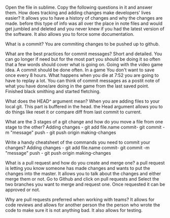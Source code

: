 Open the file in sublime. Copy the following questions in it and answer them.
How does tracking and adding changes make developers' lives easier?
It allows you to have a history of changes and why the changes are made. before this type of info was all over the place in note files and would get jumbled and deleted and you never knew if you had the latest version of the software. It also allows you to force some documentation.

What is a commit?
You are commiting changes to be pushed up to github.

What are the best practices for commit messages?
Short and detailed. You can go longer if need but for the most part you should be doing it so often that a few words should cover what is going on.
Going with the video game idea. A commit should be done often. In a game You don't want to save once every 8 hours. What happens when you die at 7:52 you are going to have to replay a lot. You can think of commit messages as a postit note of what you have done/are doing in the game from the last saved point. Finished black smithing and started fletching.

What does the HEAD^ argument mean?
When you are adding files to your local git. This part is buffered in the head. the Head argument allows you to do things like reset it or compare diff from last commit to current.

What are the 3 stages of a git change and how do you move a file from one stage to the other?
Adding changes - git add file.name
commit- git commit -m "message"
push - git push origin making-changes

Write a handy cheatsheet of the commands you need to commit your changes?
Adding changes - git add file.name
commit- git commit -m "message"
push - git push origin making-changes

What is a pull request and how do you create and merge one?
a pull request is letting you know someone has made changes and wants to put the changes into the master. It allows you to talk about the changes and either merge them or not.  Go to Github and click on pull requests and Select the two branches you want to merge and request one. Once requested it can be approved or not.

Why are pull requests preferred when working with teams?
It allows for code reviews and allows for another person the the person who wrote the code to make sure it is not anything bad. It also allows for testing.
